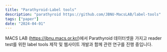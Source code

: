 ```yaml
---
title: "Parathyroid-Label tools"
description: "parathyroid https://github.com/JBNU-MacsLAB/label-tools"
tags: ["paper"]
date: "2024-04-01"
---
```


MACS LAB (https://jbnu.macs.or.kr/)에서 Parathyroid 데이터셋을 가지고 reader test를 위한 label tools 제작 및 웹사이트 개발과 함께 관련 연구를 진행 중입니다.